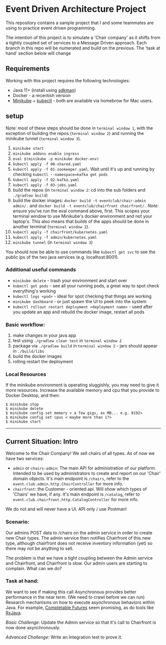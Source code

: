 # Event Driven Architecture Project

This repository contains a sample project that I and some teammates are using to practice event driven programming.

The intention of this project is to simulate a 'Chair company' as it shifts from a tightly coupled set of services to a Message Driven approach.
Each branch in this repo will be numerated and build on the previous. The 'task at hand' section below will change

## Requirements

Working with this project requires the following technologies:

* Java 11+ (install using [sdkman](https://sdkman.io/))
* Docker - a recentish version
* [Minikube](https://minikube.sigs.k8s.io/docs/start/) + [kubectl](https://kubernetes.io/docs/reference/kubectl/) - both are available via homebrow for Mac users.


## setup

Note: most of these steps should be done in `terminal window 1`, with the exception of building the repos (`terminal window 2`) and running the minikube tunnel (`terminal window 3`).

1. `minikube start`
1. `minikube addons enable ingress`
1. `eval $(minikube -p minikube docker-env)`
1. `kubectl apply -f 00-shared.yaml`
1. `kubectl apply -f 01-zookeeper.yaml`. Wait until it's up and running by checking `kubectl --namespace=kafka get pods`
1. `kubectl apply -f 02-kafka.yaml`
1. `kubectl apply -f 03-jobs.yaml`
1. build the repos (in `terminal window 2`: cd into the sub folders and `./gradlew build`)
1. build the docker images: `docker build -t eventclub/chair-admin admin/.` and `docker build -t eventclub/chairfront chairfront/.` _Note_: ensure you've run the eval command above, first. This scopes your terminal window to use Minikube's docker environment and not your laptop's. This also means that builds of the apps should be done in another terminal (`terminal window 2`).
1. `kubectl apply -f chairfront/kubernetes.yaml`
1. `kubectl apply -f admin/kubernetes.yaml`
1. `minikube tunnel` (in `terminal window 3`)

You should now be able to use commands like `kubectl get svc` to see the public ips of the two java services (e.g. localhost:8001).

### Additional useful commands

* `minikube delete` - trash your environment and start over
* `kubectl get pods` - see all your running pods, a great way to spot check everything's working
* `kubectl logs <pod>` - ideal for spot checking that things are working
* `minikube dashboard` - or just spawn the UI to peek into the system 
* `kubectl rollout restart deployment <deployment name>` - used after you update an app and rebuild the docker image, restart all pods


### Basic workflow:

1. make changes in your java app
2. test using `./gradlew clean test` in `terminal window 2`
3. package via `./gradlew build` in `terminal window 2` - jars should appear in `./build/libs`
4. build the docker images
5. rolling restart the deployment


### Local Resources

If the minikube environment is operating sluggishly, you may need to give it more resources. Increase the available memory and cpu that you provide to Docker Desktop, and then:

```
$ minikube stop
$ minikube delete
$ minikube config set memory < a few gigs, as MB... e.g. 8192>
$ minikube config set cpus < maybe more than 1?>
$ minikube start
```

---


## Current Situation: Intro

Welcome to the Chair Company! We sell chairs of all types. As of now we have two services: 

* `admin` or `chairs-admin`: The main API for administration of our platform. Intended to be used by administrators to create and report on our 'Chair' domain objects. It's main endpoint is `/chairs`, refer to the `event.club.admin.http.ChairController` for more info.
* `chairfront`: the Customer - oriented api. Will show which types of 'Chairs' we have, if any. It's main endpoint is `/catalog`, refer to `event.club.chairfront.http.CatalogController` for more info.

We do not and will never have a UI. API only / use Postman!

### Scenario:

Our admins POST data to /chairs on the admin service in order to create new Chair types. The admin service then notifies Chairfront of this new type, although chairfront does not receive inventory information (yet) so there may not be anything to sell.

The problem is that we have a tight coupling between the Admin service and Chairfront, and Chairfront is slow. Our admin users are starting to complain. What can we do?

### Task at hand:

We want to see if making this call Asynchronous provides better performance in the near term. (We need to crawl before we can run) Research mechanisms on how to execute asynchronous behaviors within Java. For example, [Completable Futures](https://docs.oracle.com/javase/8/docs/api/java/util/concurrent/CompletableFuture.html) seem promising, as do tools like [RxJava](https://github.com/ReactiveX/RxJava).

_Basic Challenge_: Update the Admin service so that it's call to Chairfront is now done asynchronously.

_Advanced Challenge_: Write an Integration test to prove it.
